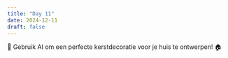 ```yaml
---
title: "Day 11"
date: 2024-12-11
draft: false
---
```


🎁 Gebruik AI om een perfecte kerstdecoratie voor je huis te ontwerpen! 🏠
